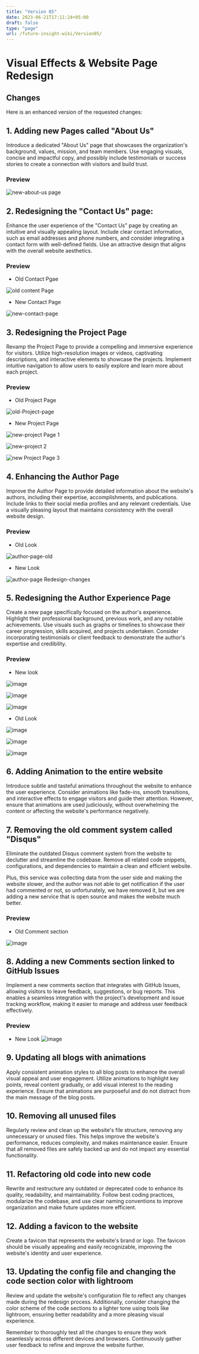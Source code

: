 ```yaml
---
title: "Version 05"
date: 2023-06-21T17:11:24+05:00
draft: false
type: "page"
url: /future-insight-wiki/Version05/
---
```


# Visual Effects & Website Page Redesign 

##  Changes
Here is an enhanced version of the requested changes:

## **1. Adding new Pages called "About Us"** 
Introduce a dedicated "About Us" page that showcases the organization's background, values, mission, and team members. Use engaging visuals, concise and impactful copy, and possibly include testimonials or success stories to create a connection with visitors and build trust.

### Preview
![new-about-us page](https://github.com/rafay99-epic/Future-Insight/assets/82662797/7d785ead-8758-458d-83b3-c0d56e1fb49e)

## **2. Redesigning the "Contact Us" page**:
 Enhance the user experience of the "Contact Us" page by creating an intuitive and visually appealing layout. Include clear contact information, such as email addresses and phone numbers, and consider integrating a contact form with well-defined fields. Use an attractive design that aligns with the overall website aesthetics.
### Preview
- Old Contact Pgae

![old content Page](https://github.com/rafay99-epic/Future-Insight/assets/82662797/c94ae25a-90dd-4b56-839e-bd9c048615f2)

- New Contact Page

![new-contact-page](https://github.com/rafay99-epic/Future-Insight/assets/82662797/f9af872f-6f76-4aa6-96a3-9632086e169b)

## 3. Redesigning the Project Page
Revamp the Project Page to provide a compelling and immersive experience for visitors. Utilize high-resolution images or videos, captivating descriptions, and interactive elements to showcase the projects. Implement intuitive navigation to allow users to easily explore and learn more about each project.

### Preview

- Old Project Page

![old-Project-page](https://github.com/rafay99-epic/Future-Insight/assets/82662797/099f25ce-6940-416e-aa0b-7b9d7f23db20)

- New Project Page

![new-project Page 1](https://github.com/rafay99-epic/Future-Insight/assets/82662797/e5308cfc-1596-43c5-b794-1ae5e3955285)


![new-project 2](https://github.com/rafay99-epic/Future-Insight/assets/82662797/e8bc16f9-aa23-4d07-a13c-2e9d810b5f9f)


![new Project Page 3](https://github.com/rafay99-epic/Future-Insight/assets/82662797/4b8aa166-b9f2-45d9-9d00-079d76df28d2)


## 4. Enhancing the Author Page
Improve the Author Page to provide detailed information about the website's authors, including their expertise, accomplishments, and publications. Include links to their social media profiles and any relevant credentials. Use a visually pleasing layout that maintains consistency with the overall website design.

### Preview
- Old Look

![author-page-old](https://github.com/rafay99-epic/Future-Insight/assets/82662797/a7d17712-adaf-4ab7-8e7f-e6a7b6330b91)

- New Look

![author-page Redesign-changes](https://github.com/rafay99-epic/Future-Insight/assets/82662797/3dd19cb0-a776-4950-99c1-99cbeff6fc2b)

## 5. Redesigning the Author Experience Page
Create a new page specifically focused on the author's experience. Highlight their professional background, previous work, and any notable achievements. Use visuals such as graphs or timelines to showcase their career progression, skills acquired, and projects undertaken. Consider incorporating testimonials or client feedback to demonstrate the author's expertise and credibility.

### Preview
- New look

![image](https://github.com/rafay99-epic/Future-Insight/assets/82662797/4f457fd7-085b-46c2-8ee6-7bec097e6ad5)

![image](https://github.com/rafay99-epic/Future-Insight/assets/82662797/ee9257b6-c287-4294-b0b0-b9d73b07b247)

![image](https://github.com/rafay99-epic/Future-Insight/assets/82662797/bec61165-a418-48f5-b478-ece2648863e1)

- Old Look

![image](https://github.com/rafay99-epic/Future-Insight/assets/82662797/0defcde0-4e03-4ed0-9864-5105e1fa5ccf)

![image](https://github.com/rafay99-epic/Future-Insight/assets/82662797/f4c6f126-ee3c-48d9-a086-36f930273ef2)

![image](https://github.com/rafay99-epic/Future-Insight/assets/82662797/674bda60-400a-428f-af76-8742630ad053)


## 6.  Adding Animation to the entire website 
Introduce subtle and tasteful animations throughout the website to enhance the user experience. Consider animations like fade-ins, smooth transitions, and interactive effects to engage visitors and guide their attention. However, ensure that animations are used judiciously, without overwhelming the content or affecting the website's performance negatively.

## 7.  Removing the old comment system called "Disqus" 
Eliminate the outdated Disqus comment system from the website to declutter and streamline the codebase. Remove all related code snippets, configurations, and dependencies to maintain a clean and efficient website.

Plus, this service was collecting data from the user side and making the website slower, and the author was not able to get notification if the user had commented or not, so unfortunately, we have removed it, but we are adding a new service that is open source and makes the website much better.

### Preview
- Old Comment section

![image](https://github.com/rafay99-epic/Future-Insight/assets/82662797/5863698b-c734-4fff-aa47-cfeb5ccb4f37)


## 8.  Adding a new Comments section linked to GitHub Issues
Implement a new comments section that integrates with GitHub Issues, allowing visitors to leave feedback, suggestions, or bug reports. This enables a seamless integration with the project's development and issue tracking workflow, making it easier to manage and address user feedback effectively.

### Preview

- New Look
![image](https://github.com/rafay99-epic/Future-Insight/assets/82662797/ccf02d27-567f-41c1-8f35-54d0667c6504)


## 9. Updating all blogs with animations
Apply consistent animation styles to all blog posts to enhance the overall visual appeal and user engagement. Utilize animations to highlight key points, reveal content gradually, or add visual interest to the reading experience. Ensure that animations are purposeful and do not distract from the main message of the blog posts.

## 10. Removing all unused files 
Regularly review and clean up the website's file structure, removing any unnecessary or unused files. This helps improve the website's performance, reduces complexity, and makes maintenance easier. Ensure that all removed files are safely backed up and do not impact any essential functionality.

## 11. Refactoring old code into new code
Rewrite and restructure any outdated or deprecated code to enhance its quality, readability, and maintainability. Follow best coding practices, modularize the codebase, and use clear naming conventions to improve organization and make future updates more efficient.

## 12. Adding a favicon to the website
Create a favicon that represents the website's brand or logo. The favicon should be visually appealing and easily recognizable, improving the website's identity and user experience.

## 13. Updating the config file and changing the code section color with lightroom 
Review and update the website's configuration file to reflect any changes made during the redesign process. Additionally, consider changing the color scheme of the code sections to a lighter tone using tools like lightroom, ensuring better readability and a more pleasing visual experience.

Remember to thoroughly test all the changes to ensure they work seamlessly across different devices and browsers. Continuously gather user feedback to refine and improve the website further.
